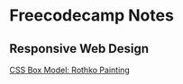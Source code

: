 # Freecodecamp Notes

## Responsive Web Design
[CSS Box Model: Rothko Painting](https://raw.githack.com/codem1ner/fcc-notes/main/responsive-web-design/box-model-rothko-painting/index.html)
